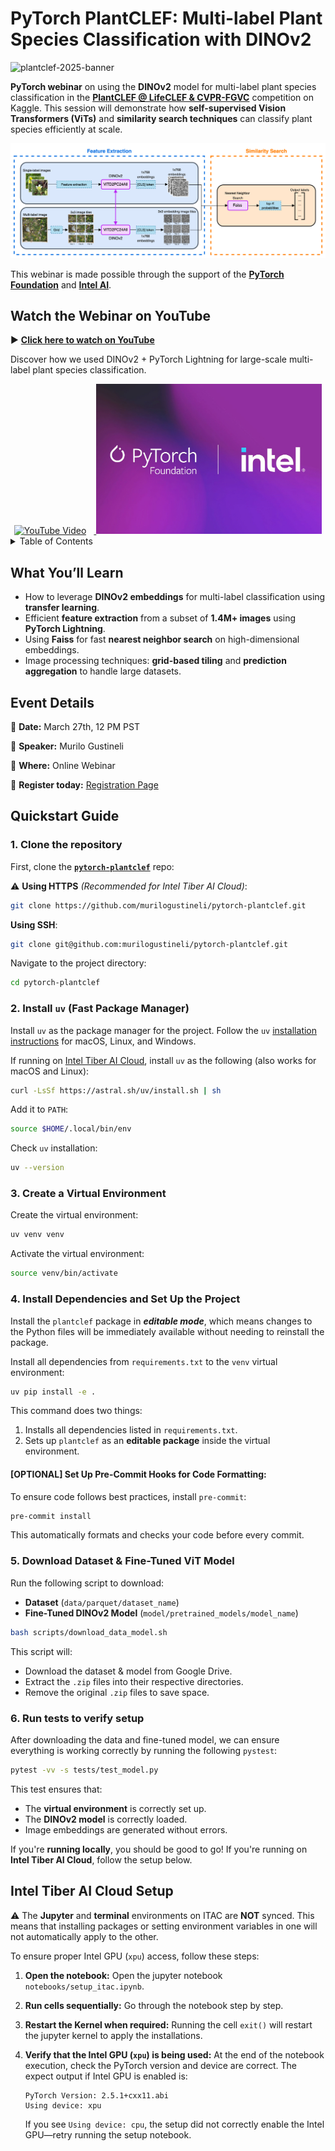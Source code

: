 # PyTorch PlantCLEF: Multi-label Plant Species Classification with DINOv2

![plantclef-2025-banner](https://www.imageclef.org/system/files/new_banner_plantclef2025.png)

**PyTorch webinar** on using the **DINOv2** model for multi-label plant species classification in the [**PlantCLEF @ LifeCLEF & CVPR-FGVC**](https://www.kaggle.com/competitions/plantclef-2025) competition on Kaggle.
This session will demonstrate how **self-supervised Vision Transformers (ViTs)** and **similarity search techniques** can classify plant species efficiently at scale.

![diagram](./images/pytorch-webinar-diagram.png)

This webinar is made possible through the support of the [**PyTorch Foundation**](https://pytorch.org/foundation) and [**Intel AI**](https://www.intel.la/content/www/xl/es/artificial-intelligence/overview1.html).

<!-- ### **Watch the** [**YouTube recording of the webinar**](https://www.youtube.com/watch?v=rxVg3yrc51s)

<p align="center">
  <img src="./images/pt-dinov2-multi-label-plant-species-classification.png" height="240px">
  <img src="./images/intel-pytorch-foundation.jpg" height="240px">
</p> -->

## Watch the Webinar on YouTube

▶️ [**Click here to watch on YouTube**](https://www.youtube.com/watch?v=rxVg3yrc51s)

Discover how we used DINOv2 + PyTorch Lightning for large-scale multi-label plant species classification.

<div align="center">
  <a href="https://www.youtube.com/watch?v=rxVg3yrc51s"> <img src="https://img.youtube.com/vi/rxVg3yrc51s/maxresdefault.jpg" alt="YouTube Video" height="240px" style="margin-right: 12px;">
  </a> <img src="./images/intel-pytorch-foundation.jpg" alt="PyTorch Foundation | Intel" height="240px">
</div>

<!-- <div align="center">

<table>
  <tr>
    <th align="center">YouTube recording</th>
    <th align="center">PyTorch Foundation | Intel</th>
  </tr>
  <tr>
    <td align="center">
      <a href="https://www.youtube.com/watch?v=rxVg3yrc51s">
        <img src="https://img.youtube.com/vi/rxVg3yrc51s/maxresdefault.jpg" alt="YouTube Video" height="240px">
      </a>
    </td>
    <td align="center">
      <img src="./images/intel-pytorch-foundation.jpg" alt="PyTorch Foundation | Intel" height="240px">
    </td>
  </tr>
</table>

</div> -->

<!-- TABLE OF CONTENTS -->
<details>
  <summary>Table of Contents</summary>
  <ol>
    <li><a href="#what-youll-learn">What You'll Learn</a></li>
    <li><a href="#event-details">Event Details</a></li>
    <li>
      <a href="#quickstart-guide">Quickstart Guide</a>
      <ul>
        <li><a href="#1-clone-the-repository">1. Clone the repository</a></li>
        <li><a href="#2-install-uv-fast-package-manager">2. Install uv (Fast Package Manager)</a></li>
        <li><a href="#3-create-a-virtual-environment">3. Create a Virtual Environment</a></li>
        <li><a href="#4-install-dependencies-and-set-up-the-project">4. Install Dependencies and Set Up the Project</a></li>
        <li><a href="#5-download-dataset-&-fine-tuned-vit-model">5. Download Dataset & Fine-Tuned ViT Model</a></li>
        <li><a href="#6-run-tests-to-verify-setup">6. Run tests to verify setup</a></li>
      </ul>
    </li>
    <li><a href="#intel-tiber-ai-cloud-setup">Intel Tiber AI Cloud Setup</a></li>
  </ol>
</details>

## What You’ll Learn

- How to leverage **DINOv2 embeddings** for multi-label classification using **transfer learning**.
- Efficient **feature extraction** from a subset of **1.4M+ images** using **PyTorch Lightning**.
- Using **Faiss** for fast **nearest neighbor search** on high-dimensional embeddings.
- Image processing techniques: **grid-based tiling** and **prediction aggregation** to handle large datasets.

## Event Details

📅 **Date:** March 27th, 12 PM PST

🎤 **Speaker:** Murilo Gustineli

📍 **Where:** Online Webinar

👋 **Register today:** [Registration Page](https://hubs.la/Q03bRFQb0)

## Quickstart Guide

### 1. Clone the repository

First, clone the [**`pytorch-plantclef`**](https://github.com/murilogustineli/pytorch-plantclef) repo:

⚠️ **Using HTTPS** _(Recommended for Intel Tiber AI Cloud)_:

```bash
git clone https://github.com/murilogustineli/pytorch-plantclef.git
```

**Using SSH**:

```bash
git clone git@github.com:murilogustineli/pytorch-plantclef.git
```

Navigate to the project directory:

```bash
cd pytorch-plantclef
```

### 2. Install `uv` (Fast Package Manager)

Install `uv` as the package manager for the project. Follow the `uv` [installation instructions](https://docs.astral.sh/uv/getting-started/installation/) for macOS, Linux, and Windows.

If running on [Intel Tiber AI Cloud](https://ai.cloud.intel.com/), install `uv` as the following (also works for macOS and Linux):

```bash
curl -LsSf https://astral.sh/uv/install.sh | sh
```

Add it to `PATH`:

```bash
source $HOME/.local/bin/env
```

Check `uv` installation:

```bash
uv --version
```

### 3. Create a Virtual Environment

Create the virtual environment:

```bash
uv venv venv
```

Activate the virtual environment:

```bash
source venv/bin/activate
```

### 4. Install Dependencies and Set Up the Project

Install the `plantclef` package in **_editable mode_**, which means changes to the Python files will be immediately available without needing to reinstall the package.

Install all dependencies from `requirements.txt` to the `venv` virtual environment:

```bash
uv pip install -e .
```

This command does two things:

1. Installs all dependencies listed in `requirements.txt`.
2. Sets up `plantclef` as an **editable package** inside the virtual environment.

#### **[OPTIONAL] Set Up Pre-Commit Hooks for Code Formatting:**

To ensure code follows best practices, install `pre-commit`:

```bash
pre-commit install
```

This automatically formats and checks your code before every commit.

### 5. Download Dataset & Fine-Tuned ViT Model

Run the following script to download:

- **Dataset** (`data/parquet/dataset_name`)
- **Fine-Tuned DINOv2 Model** (`model/pretrained_models/model_name`)

```bash
bash scripts/download_data_model.sh
```

This script will:

- Download the dataset & model from Google Drive.
- Extract the `.zip` files into their respective directories.
- Remove the original `.zip` files to save space.

### 6. Run tests to verify setup

After downloading the data and fine-tuned model, we can ensure everything is working correctly by running the following `pystest`:

```bash
pytest -vv -s tests/test_model.py
```

This test ensures that:

- The **virtual environment** is correctly set up.
- The **DINOv2 model** is correctly loaded.
- Image embeddings are generated without errors.

If you're **running locally**, you should be good to go! If you're running on **Intel Tiber AI Cloud**, follow the setup below.

## Intel Tiber AI Cloud Setup

⚠️ The **Jupyter** and **terminal** environments on ITAC are **NOT** synced. This means that installing packages or setting environment variables in one will not automatically apply to the other.

To ensure proper Intel GPU (`xpu`) access, follow these steps:

1. **Open the notebook:** Open the jupyter notebook `notebooks/setup_itac.ipynb`.
2. **Run cells sequentially:** Go through the notebook step by step.
3. **Restart the Kernel when required:** Running the cell `exit()` will restart the jupyter kernel to apply the installations.
4. **Verify that the Intel GPU (`xpu`) is being used:** At the end of the notebook execution, check the PyTorch version and device are correct. The expect output if Intel GPU is enabled is:

   ```
   PyTorch Version: 2.5.1+cxx11.abi
   Using device: xpu
   ```

   If you see `Using device: cpu`, the setup did not correctly enable the Intel GPU—retry running the setup notebook.
